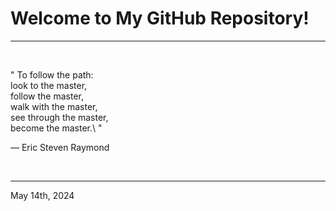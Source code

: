 # Welcome to My GitHub Repository!

---

<br>

" To follow the path:\
    look to the master,\
    follow the master,\
    walk with the master,\
    see through the master,\
    become the master.\ "

―  Eric Steven Raymond
 
</br>

---
May 14th, 2024
